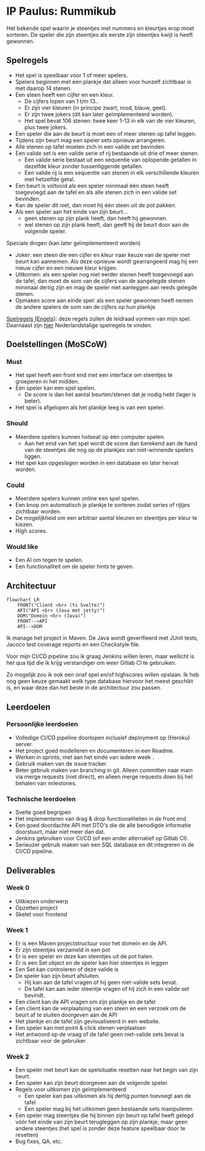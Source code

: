 # IP Paulus: Rummikub

Het bekende spel waarin je steentjes met nummers en kleurtjes erop moet sorteren. De speler die zijn steentjes als eerste zijn steentjes kwijt is heeft gewonnen.

## Spelregels

- Het spel is speelbaar voor 1 of meer spelers.
- Spelers beginnen met een plankje dat alleen voor hunzelf zichtbaar is met daarop 14 stenen.
- Een steen heeft een cijfer en een kleur.
  - De cijfers lopen van 1 t/m 13..
  - Er zijn vier kleuren (in principe zwart, rood, blauw, geel).
  - Er zijn twee jokers (dit kan later geïmplementeerd worden).
  - Het spel bevat 106 stenen: twee keer 1-13 in elk van de vier kleuren, plus twee jokers.
- Een speler die aan de beurt is moet een of meer stenen op tafel leggen.
- Tijdens zijn beurt mag een speler sets opnieuw arrangeren.
- Alle stenen op tafel moeten zich in een valide set bevinden.
- Een valide set is een valide serie of rij bestaande uit drie of meer stenen.
  - Een valide serie bestaat uit een sequentie van oplopende getallen in dezelfde kleur zonder tussenliggende getallen.
  - Een valide rij is een sequentie van stenen in elk verschillende kleuren met hetzelfde getal.
- Een beurt is voltooid als een speler minimaal één steen heeft toegevoegd aan de tafel en als alle stenen zich in een valide set bevinden.
- Kan de speler dit niet, dan moet hij één steen uit de pot pakken.
- Als een speler aan het einde van zijn beurt...
  - geen stenen op zijn plank heeft, dan heeft hij gewonnen.
  - wel stenen op zijn plank heeft, dan geeft hij de beurt door aan de volgende speler.

Speciale dingen (kan later geïmplementeerd worden)

- Joker: een steen die een cijfer en kleur naar keuze van de speler met beurt kan aannemen. Als deze opnieuw wordt gearrangeerd mag hij een nieuw cijfer en een nieuwe kleur krijgen.
- Uitkomen: als een speler nog niet eerder stenen heeft toegevoegd aan de tafel, dan moet de som van de cijfers van de aangelegde stenen minimaal dertig zijn en mag de speler niet aanleggen aan reeds gelegde stenen.
- Opmaken score aan einde spel: als een speler gewonnen heeft nemen de andere spelers de som van de cijfers op hun plankje

[Spelregels (Engels)](https://rummikub.com/wp-content/uploads/2019/12/2600-English-1.pdf): deze regels zullen de leidraad vormen van mijn spel.
Daarnaast zijn [hier](https://rummikub.com/wp-content/uploads/2019/12/2600-Dutch_German_French_Spanish.pdf) Nederlandstalige spelregels te vinden.

## Doelstellingen (MoSCoW)

### Must

- Het spel heeft een front end met een interface om steentjes te groeperen in het midden.
- Eén speler kan een spel spelen.
  - De score is dan het aantal beurten/stenen dat je nodig hebt (lager is beter).
- Het spel is afgelopen als het plankje leeg is van een speler.

### Should

- Meerdere spelers kunnen hotseat op één computer spelen.
  - Aan het eind van het spel wordt de score dan berekend aan de hand van de steentjes die nog op de plankjes van niet-winnende spelers liggen.
- Het spel kan opgeslagen worden in een database en later hervat worden.

### Could

- Meerdere spelers kunnen online een spel spelen.
- Een knop om automatisch je plankje te sorteren zodat series of rijtjes zichtbaar worden.
- De mogelijkheid om een arbitrair aantal kleuren en steentjes per kleur te kiezen.
- High scores.

### Would like

- Een AI om tegen te spelen.
- Een functionaliteit om de speler hints te geven.

## Architectuur

```mermaid
flowchart LR
    FRONT("Client <br> (ts Svelte)")
    API("API <br> (Java met jetty)")
    DOM("Domein <br> (Java)")
    FRONT-->API
    API-->DOM
```

Ik manage het project in Maven. De Java wordt geverifieerd met JUnit tests, Jacoco test coverage reports en een Checkstyle file.

Voor mijn CI/CD pipeline zou ik graag Jenkins willen leren, maar wellicht is het qua tijd die ik krijg verstandiger om weer Gitlab CI te gebruiken.

Zo mogelijk zou ik ook een onaf spel en/of highscores willen opslaan. Ik heb nog geen keuze gemaakt welk type database hiervoor het meest geschikt is, en waar deze dan het beste in de architectuur zou passen.

## Leerdoelen

### Persoonlijke leerdoelen

- Volledige CI/CD pipeline doorlopen inclusief deployment op (Heroku) server.
- Het project goed modelleren en documenteren in een Readme.
- Werken in sprints, met aan het einde van iedere week .
- Gebruik maken van de issue tracker.
- Beter gebruik maken van branching in git. Alleen committen naar main via merge requests (niet direct), en alleen merge requests doen bij het behalen van milestones.

### Technische leerdoelen

- Svelte goed begrijpen
- Het implementeren van drag & drop functionaliteiten in de front end.
- Een goed doordachte API met DTO's die de alle benodigde informatie doorstuurt, maar niet meer dan dat.
- Jenkins gebruiken voor CI/CD (of een ander alternatief op Gitlab CI).
- Serieuzer gebruik maken van een SQL database en dit integreren in de CI/CD pipeline.

## Deliverables

### Week 0

- Uitkiezen onderwerp
- Opzetten project
- Skelet voor frontend

### Week 1
- Er is een Maven projectstructuur voor het domein en de API.
- Er zijn steentjes verzameld in een pot
- Er is een speler en deze kan steentjes uit de pot halen.
- Er is een Set object en de speler kan hier steentjes in leggen
- Een Set kan controleren of deze valide is
- De speler kan zijn beurt afsluiten.
  - Hij kan aan de tafel vragen of hij geen niet-valide sets bevat. 
  - De tafel kan aan ieder steentje vragen of hij zich in een valide set bevindt.
- Een client kan de API vragen om zijn plankje en de tafel
- Een client kan de verplaatsing van een steen en een verzoek om de beurt af te sluiten doorgeven aan de API
- Het plankje en de tafel zijn gevisualiseerd in een website.
- Een speler kan met point & click stenen verplaatsen
- Het antwoord op de vraag of de tafel geen niet-valide sets bevat is zichtbaar voor de gebruiker.

### Week 2
- Een speler met beurt kan de spelsituatie resetten naar het begin van zijn beurt.
- Een speler kan zijn beurt doorgeven aan de volgende speler.
- Regels voor uitkomen zijn geïmplementeerd
  - Een speler kan pas uitkomen als hij dertig punten toevoegt aan de tafel
  - Een speler mag bij het uitkomen geen bestaande sets manipuleren
- Een speler mag steentjes die hij binnen zijn beurt op tafel heeft gelegd vóór het einde van zijn beurt terugleggen op zijn plankje, maar geen andere steentjes (het spel is zonder deze feature speelbaar door te resetten)
- Bug fixes, QA, etc.


